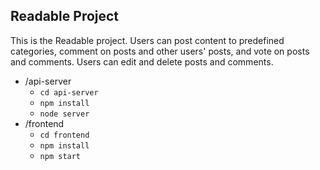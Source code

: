 ## Readable Project

This is the Readable project. Users can post content to predefined categories, comment on posts and other users' posts, and vote on posts and comments. Users can edit and delete posts and comments.


* /api-server
    - `cd api-server`
    - `npm install`
    - `node server`
* /frontend
    - `cd frontend`
    - `npm install`
    - `npm start`
